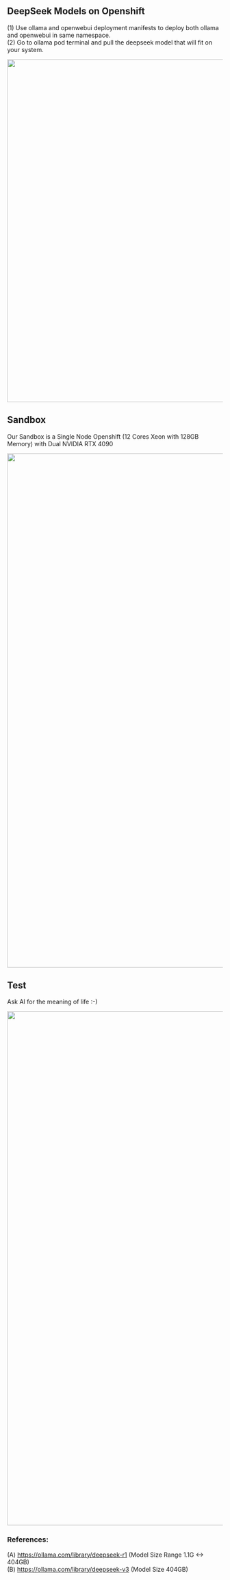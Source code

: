 ## DeepSeek Models on Openshift

(1) Use ollama and openwebui deployment manifests to deploy both ollama and openwebui in same namespace. <br>
(2) Go to ollama pod terminal and pull the deepseek model that will fit on your system.<br>

<div align="center">
    <img src="https://raw.githubusercontent.com/tme-osx/Telco-AIX/refs/heads/main/etc/deepseek/images/ollama.png" width="800"/>
</div>

## Sandbox
Our Sandbox is a Single Node Openshift (12 Cores Xeon with 128GB Memory) with Dual NVIDIA RTX 4090 
<div align="center">
    <img src="https://raw.githubusercontent.com/tme-osx/Telco-AIX/refs/heads/main/etc/deepseek/images/smi.png" width="1200"/>
</div>

## Test
Ask AI for the meaning of life :-)
<div align="center">
    <img src="https://raw.githubusercontent.com/tme-osx/Telco-AIX/refs/heads/main/etc/deepseek/images/42.png" width="1200"/>
</div>

### References:
(A) https://ollama.com/library/deepseek-r1 (Model Size Range 1.1G <-> 404GB)  <br>
(B) https://ollama.com/library/deepseek-v3 (Model Size 404GB)
